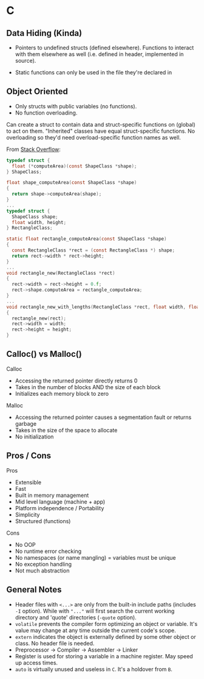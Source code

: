 # C

## Data Hiding (Kinda)
* Pointers to undefined structs (defined elsewhere). Functions to interact with them elsewhere as well (i.e. defined in header, implemented in source).

* Static functions can only be used in the file they're declared in

## Object Oriented
- Only structs with public variables (no functions).
- No function overloading.

Can create a struct to contain data and struct-specific functions on (global) to act on them. "Inherited" classes have equal struct-specific functions. No overloading so they'd need overload-specific function names as well.

From [Stack Overflow](https://stackoverflow.com/questions/1403890/how-do-you-implement-a-class-in-c):
```C
typedef struct {
  float (*computeArea)(const ShapeClass *shape);
} ShapeClass;

float shape_computeArea(const ShapeClass *shape)
{
  return shape->computeArea(shape);
}
...
typedef struct {
  ShapeClass shape;
  float width, height;
} RectangleClass;

static float rectangle_computeArea(const ShapeClass *shape)
{
  const RectangleClass *rect = (const RectangleClass *) shape;
  return rect->width * rect->height;
}
...
void rectangle_new(RectangleClass *rect)
{
  rect->width = rect->height = 0.f;
  rect->shape.computeArea = rectangle_computeArea;
}
...
void rectangle_new_with_lengths(RectangleClass *rect, float width, float height)
{
  rectangle_new(rect);
  rect->width = width;
  rect->height = height;
}
```

## Calloc() vs Malloc()

Calloc
- Accessing the returned pointer directly returns 0
- Takes in the number of blocks AND the size of each block
- Initializes each memory block to zero

Malloc
- Accessing the returned pointer causes a segmentation fault or returns garbage
- Takes in the size of the space to allocate
- No initialization

## Pros / Cons

Pros
- Extensible 
- Fast
- Built in memory management
- Mid level language (machine + app)
- Platform independence / Portability
- Simplicity
- Structured (functions)

Cons
- No OOP
- No runtime error checking
- No namespaces (or name mangling) = variables must be unique
- No exception handling
- Not much abstraction

## General Notes
- Header files with `<...>` are only from the built-in include paths (includes `-I` option). While with `"..."` will first search the current working directory and 'quote' directories (`-quote` option).
- `volatile` prevents the compiler form optimizing an object or variable. It's value may change at any time outside the current code's scope. 
- `extern` indicates the object is externally defined by some other object or class. No header file is needed.
- Preprocessor -> Compiler -> Assembler -> Linker
- Register is used for storing a variable in a machine register. May speed up access times.
- `auto` is virtually unused and useless in `C`. It's a holdover from `B`.
